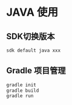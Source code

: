 # JAVA 使用

## SDK切换版本
```bash
sdk default java xxx 
```

## Gradle 项目管理
```bash
gradle init
gradle build
gradle run 
```
